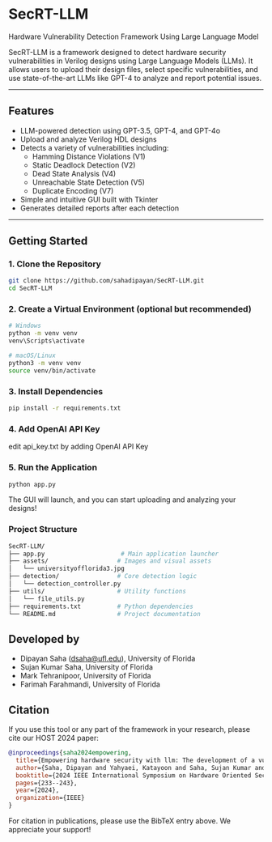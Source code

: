 # SecRT-LLM
Hardware Vulnerability Detection Framework Using Large Language Model

SecRT-LLM is a framework designed to detect hardware security vulnerabilities in Verilog designs using Large Language Models (LLMs). It allows users to upload their design files, select specific vulnerabilities, and use state-of-the-art LLMs like GPT-4 to analyze and report potential issues.

---

## Features

- LLM-powered detection using GPT-3.5, GPT-4, and GPT-4o
- Upload and analyze Verilog HDL designs
- Detects a variety of vulnerabilities including:
  - Hamming Distance Violations (V1)
  - Static Deadlock Detection (V2)
  - Dead State Analysis (V4)
  - Unreachable State Detection (V5)
  - Duplicate Encoding (V7)
- Simple and intuitive GUI built with Tkinter
- Generates detailed reports after each detection

---

## Getting Started

### 1. Clone the Repository

```bash
git clone https://github.com/sahadipayan/SecRT-LLM.git
cd SecRT-LLM
```

### 2. Create a Virtual Environment (optional but recommended)
```bash
# Windows
python -m venv venv
venv\Scripts\activate

# macOS/Linux
python3 -m venv venv
source venv/bin/activate
```

### 3. Install Dependencies
```bash
pip install -r requirements.txt
```

### 4. Add OpenAI API Key 
edit api_key.txt by adding OpenAI API Key

### 5. Run the Application
```bash
python app.py
```
The GUI will launch, and you can start uploading and analyzing your designs!

### Project Structure
```bash
SecRT-LLM/
├── app.py                     # Main application launcher
├── assets/                   # Images and visual assets
│   └── universityofflorida3.jpg
├── detection/                # Core detection logic
│   └── detection_controller.py
├── utils/                    # Utility functions
│   └── file_utils.py
├── requirements.txt          # Python dependencies
└── README.md                 # Project documentation
```

## Developed by
- Dipayan Saha (dsaha@ufl.edu), University of Florida
- Sujan Kumar Saha, University of Florida
- Mark Tehranipoor, University of Florida
- Farimah Farahmandi, University of Florida

##  Citation
If you use this tool or any part of the framework in your research, please cite our HOST 2024 paper:

```bibtex
@inproceedings{saha2024empowering,
  title={Empowering hardware security with llm: The development of a vulnerable hardware database},
  author={Saha, Dipayan and Yahyaei, Katayoon and Saha, Sujan Kumar and Tehranipoor, Mark and Farahmandi, Farimah},
  booktitle={2024 IEEE International Symposium on Hardware Oriented Security and Trust (HOST)},
  pages={233--243},
  year={2024},
  organization={IEEE}
}
```
For citation in publications, please use the BibTeX entry above. We appreciate your support!


